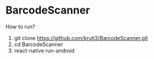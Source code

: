 # BarcodeScanner


How to run?

1. git clone https://github.com/kruti3/BarcodeScanner.git
2. cd BarcodeScanner
3. react-native run-android
